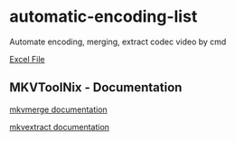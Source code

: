 # automatic-encoding-list

Automate encoding, merging, extract codec video by cmd

[Excel File](encode-nero-ffmpeg-mkv.xlsx)

## MKVToolNix - Documentation

[mkvmerge documentation](https://mkvtoolnix.download/doc/mkvmerge.html)

[mkvextract documentation](https://mkvtoolnix.download/doc/mkvextract.html)
